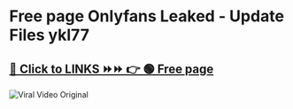 
 # Free page Onlyfans Leaked - Update Files ykl77

## <h2><a href="https://clipsfans.com/Free_page&ref=git">🔗 Click to LINKS ⏩⏩ 👉 🟢 Free page </a></h2>

<a href="https://clipsfans.com/Free_page&ref=git" rel="nofollow" data-target="animated-image.originalLink"><img src="https://i.ibb.co.com/xMMVF88/686577567.gif" alt="Viral Video Original" style="max-width: 100%; display: inline-block;" data-target="animated-image.originalImage"></a>

